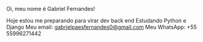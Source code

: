 Oi, meu nome é Gabriel Fernandes!

  Hoje estou me preparando para virar dev back end
  Estudando Python e Django
  Meu email: gabrielpaesfernandes0@gmail.com
  Meu WhatsApp: +55 55996271442
